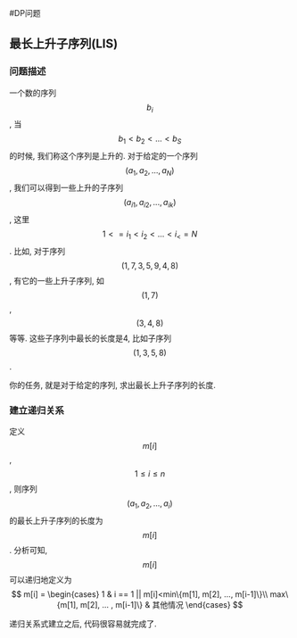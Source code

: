 #DP问题

## 最长上升子序列(LIS)

### 问题描述

一个数的序列$$b_i$$, 当$$b_1 < b_2 < ... < b_S$$的时候, 我们称这个序列是上升的. 对于给定的一个序列$$(a_1, a_2, ..., a_N)$$, 我们可以得到一些上升的子序列$$(a_{i1}, a_{i2}, ..., a_{ik})$$, 这里$$1 <= i_1 < i_2 < ... < i_ <= N$$. 比如, 对于序列$$(1, 7, 3, 5, 9, 4, 8)$$, 有它的一些上升子序列, 如$$(1, 7)$$, $$(3, 4, 8)$$等等. 这些子序列中最长的长度是4, 比如子序列$$(1, 3, 5, 8)$$.

你的任务, 就是对于给定的序列, 求出最长上升子序列的长度. 

### 建立递归关系

定义$$m[i]$$, $$1 ≤ i ≤ n$$, 则序列 $$(a_1, a_2, ... , a_i)$$ 的最长上升子序列的长度为$$m[i]$$. 分析可知, $$m[i]$$可以递归地定义为
$$
m[i] = \begin{cases}
		1 & i == 1 || m[i]<min\{m[1], m[2], ..., m[i-1]\}\\
		max\{m[1], m[2], ... , m[i-1]\} & 其他情况
		\end{cases}
$$

递归关系式建立之后, 代码很容易就完成了.

